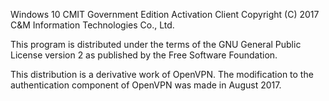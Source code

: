 Windows 10 CMIT Government Edition Activation Client Copyright (C) 2017 C&M Information Technologies Co., Ltd.

This program is distributed under the terms of the GNU General Public License version 2 as published by the Free Software Foundation. 

This distribution is a derivative work of OpenVPN. The modification to the authentication component of OpenVPN was made in August 2017. 

